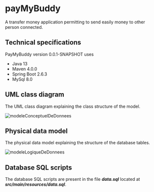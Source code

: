 # payMyBuddy

A transfer money application permitting to send easily money to other person connected.

## Technical specifications

PayMyBuddy version 0.0.1-SNAPSHOT uses 
* Java 13
* Maven 4.0.0
* Spring Boot 2.6.3
* MySql 8.0

## UML class diagram

The UML class diagram explaining the class structure of the model.

![modeleConceptuelDeDonnees](https://user-images.githubusercontent.com/74394605/162656034-e9cd5d28-7095-4db0-b4dd-4d27f16d2685.png)

## Physical data model

The physical data model explaining the structure of the database tables.

![modeleLogiqueDeDonnees](https://user-images.githubusercontent.com/74394605/162634102-6da59ea8-864c-4e29-a086-e18b1e8d6880.png)

## Database SQL scripts

The database SQL scripts are present in the file ***data.sql*** located at ***src/main/resources/data.sql***.
